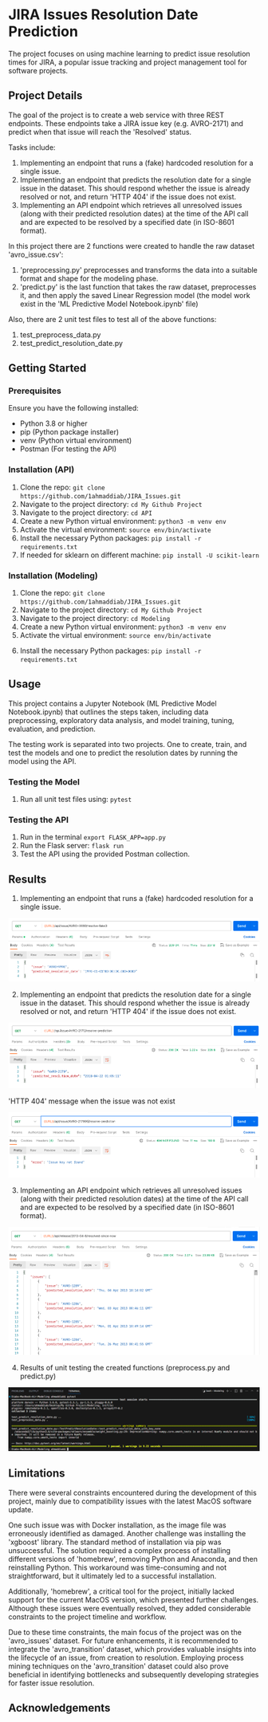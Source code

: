 # JIRA Issues Resolution Date Prediction

The project focuses on using machine learning to predict issue resolution times for JIRA, a popular issue tracking and project management tool for software projects.

## Project Details

The goal of the project is to create a web service with three REST endpoints. These endpoints take a JIRA issue key (e.g. AVRO-2171) and predict when that issue will reach the 'Resolved' status.

Tasks include:

1. Implementing an endpoint that runs a (fake) hardcoded resolution for a single issue.
2. Implementing an endpoint that predicts the resolution date for a single issue in the dataset. This should respond whether the issue is already resolved or not, and return 'HTTP 404' if the issue does not exist.
3. Implementing an API endpoint which retrieves all unresolved issues (along with their predicted resolution dates) at the time of the API call and are expected to be resolved by a specified date (in ISO-8601 format).


In this project there are 2 functions were created to handle the raw dataset 'avro_issue.csv':

1. 'preprocessing.py' preprocesses and transforms the data into a suitable format and shape for the modeling phase.
2. 'predict.py' is the last function that takes the raw dataset, preprocesses it, and then apply the saved Linear Regression model (the model work exist in the 'ML Predictive Model Notebook.ipynb' file) 


Also, there are 2 unit test files to test all of the above functions:
1. test_preprocess_data.py
2. test_predict_resolution_date.py


## Getting Started

### Prerequisites

Ensure you have the following installed:

- Python 3.8 or higher
- pip (Python package installer)
- venv (Python virtual environment)
- Postman (For testing the API)

### Installation (API)

1. Clone the repo: `git clone https://github.com/1ahmaddiab/JIRA_Issues.git`
2. Navigate to the project directory: `cd My Github Project`
3. Navigate to the project directory: `cd API`
4. Create a new Python virtual environment: `python3 -m venv env`
5. Activate the virtual environment: `source env/bin/activate`
6. Install the necessary Python packages: `pip install -r requirements.txt`
7. If needed for sklearn on different machine: `pip install -U scikit-learn`



### Installation (Modeling)

1. Clone the repo: `git clone https://github.com/1ahmaddiab/JIRA_Issues.git`
2. Navigate to the project directory: `cd My Github Project`
3. Navigate to the project directory: `cd Modeling`
4. Create a new Python virtual environment: `python3 -m venv env`
5. Activate the virtual environment: `source env/bin/activate`
<!-- 6. Run in the terminal to install xgboost well: `brew install cmake` -->
6. Install the necessary Python packages: `pip install -r requirements.txt`



## Usage

This project contains a Jupyter Notebook (ML Predictive Model Notebook.ipynb) that outlines the steps taken, including data preprocessing, exploratory data analysis, and model training, tuning, evaluation, and prediction.

The testing work is separated into two projects. One to create, train, and test the models and one to predict the resolution dates by running the model using the API.

### Testing the Model

1. Run all unit test files using: `pytest`

### Testing the API

1. Run in the terminal `export FLASK_APP=app.py`
2. Run the Flask server: `flask run`
3. Test the API using the provided Postman collection.


## Results

1. Implementing an endpoint that runs a (fake) hardcoded resolution for a single issue.

![](images/API_endpoint_1.png)


2. Implementing an endpoint that predicts the resolution date for a single issue in the dataset. This should respond whether the issue is already resolved or not, and return 'HTTP 404' if the issue does not exist.

![](images/API_endpoint_2a.png)


'HTTP 404' message when the issue was not exist

![](images/API_endpoint_2b.png)


3. Implementing an API endpoint which retrieves all unresolved issues (along with their predicted resolution dates) at the time of the API call and are expected to be resolved by a specified date (in ISO-8601 format).

![](images/API_endpoint_3.png)


4. Results of unit testing the created functions (preprocess.py and predict.py)

![](images/unit_testing_results.png)


## Limitations

There were several constraints encountered during the development of this project, mainly due to compatibility issues with the latest MacOS software update.

One such issue was with Docker installation, as the image file was erroneously identified as damaged. Another challenge was installing the 'xgboost' library. The standard method of installation via pip was unsuccessful. The solution required a complex process of installing different versions of 'homebrew', removing Python and Anaconda, and then reinstalling Python. This workaround was time-consuming and not straightforward, but it ultimately led to a successful installation.

Additionally, 'homebrew', a critical tool for the project, initially lacked support for the current MacOS version, which presented further challenges. Although these issues were eventually resolved, they added considerable constraints to the project timeline and workflow.

Due to these time constraints, the main focus of the project was on the 'avro_issues' dataset. For future enhancements, it is recommended to integrate the 'avro_transition' dataset, which provides valuable insights into the lifecycle of an issue, from creation to resolution. Employing process mining techniques on the 'avro_transition' dataset could also prove beneficial in identifying bottlenecks and subsequently developing strategies for faster issue resolution.


## Acknowledgements

